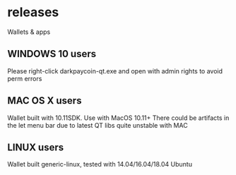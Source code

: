 # releases
Wallets &amp; apps

## WINDOWS 10 users

Please right-click darkpaycoin-qt.exe and open with admin rights to avoid perm errors


## MAC OS X users

Wallet built with 10.11SDK. Use with MacOS 10.11+
There could be artifacts in the let menu bar due to latest QT libs quite unstable with MAC

## LINUX users

Wallet built generic-linux, tested with 14.04/16.04/18.04 Ubuntu
